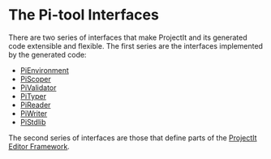 
# The Pi-tool Interfaces

There are two series of interfaces that make ProjectIt and its generated code extensible and flexible. The first
series are the interfaces implemented by the generated code:

* [PiEnvironment](/060_Under_the_Hood/020_The_PiTool_Interfaces/010_PiEnvironment_Interface)
* [PiScoper](/060_Under_the_Hood/020_The_PiTool_Interfaces/020_PiScoper_Interface)
* [PiValidator](/060_Under_the_Hood/020_The_PiTool_Interfaces/040_PiValidator_Interface)
* [PiTyper](/060_Under_the_Hood/020_The_PiTool_Interfaces/050_PiTyper_Interface)
* [PiReader](/060_Under_the_Hood/020_The_PiTool_Interfaces/060_PiReader_Interface)
* [PiWriter](/060_Under_the_Hood/020_The_PiTool_Interfaces/070_PiWriter_Interface)
* [PiStdlib](/060_Under_the_Hood/020_The_PiTool_Interfaces/080_PiStandardlib_Interface)

The second series of interfaces are those that define parts of the
[ProjectIt Editor Framework](/060_Under_the_Hood/010_The_Editor_Framework).
